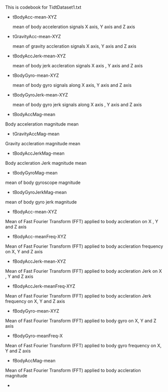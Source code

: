This is codebook for TidtDataset1.txt 



* tBodyAcc-mean-XYZ 

   mean of body acceleration signals X axis, Y axis and Z axis

* tGravityAcc-mean-XYZ

   mean of gravity accleration signals X axis, Y axis and Z axis

* tBodyAccJerk-mean-XYZ
  
   mean of body jerk accleration signals X axis , Y axis and Z axis
   
* tBodyGyro-mean-XYZ
   
  mean of body gyro signals along X axis, Y axis and Z axis
  
* tBodyGyroJerk-mean-XYZ
  
  mean of body gyro jerk signals along X axis , Y axis and Z axis
  
*   tBodyAccMag-mean

 Body acceleration magnitude mean
 
*  tGravityAccMag-mean
  
  Gravity accleration magnitude mean
  
*   tBodyAccJerkMag-mean

  Body accleration Jerk magnitude mean
  
*    tBodyGyroMag-mean

  mean of body gyroscope magnitude
  
*   tBodyGyroJerkMag-mean

  mean of body gyro jerk magnitude 
  
*    fBodyAcc-mean-XYZ

  Mean of Fast Fourier Transform (FFT)  applied to body accleration on X , Y and Z axis
  
*   fBodyAcc-meanFreq-XYZ

  Mean of Fast Fourier Transform (FFT)  applied to body accleration frequency on X, Y and Z axis
  
*    fBodyAccJerk-mean-XYZ
  
Mean of Fast Fourier Transform (FFT)  applied to body accleration Jerk on X , Y and Z axis

  
*  fBodyAccJerk-meanFreq-XYZ 

 Mean of Fast Fourier Transform (FFT)  applied to body accleration  Jerk frequency on X, Y and Z axis
 
*   fBodyGyro-mean-XYZ


  Mean of Fast Fourier Transform (FFT)  applied to body gyro on X, Y and Z axis
  
*   fBodyGyro-meanFreq-X

  Mean of Fast Fourier Transform (FFT)  applied to body gyro frequency on X, Y and Z axis
  
 
*   fBodyAccMag-mean

Mean of Fast Fourier Transform (FFT)  applied to body accleration magnitude 

 
*  
  